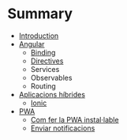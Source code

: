 # Summary

* [Introduction](README.md)
* [Angular](angular.md)
  * [Binding](angular/binding.md)
  * [Directives](angular/directives.md)
  * Services
  * Observables
  * Routing
* [Aplicacions híbrides](aplicacions-hibrides.md)
  * [Ionic](aplicacions-hibrides/ionic.md)
* [PWA](pwa.md)
  * [Com fer la PWA instal·lable](chapter1.md)
  * [Enviar notificacions](notificacions-push.md)

